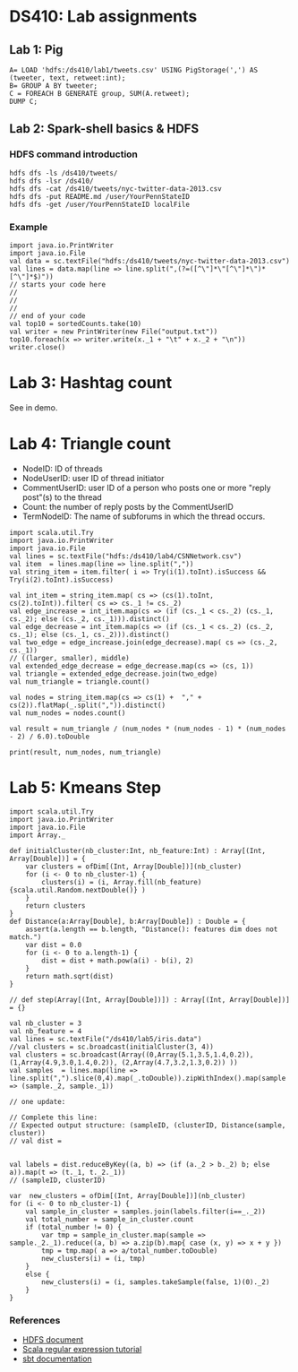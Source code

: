 # DS410: Lab assignments

## Lab 1: Pig

```
A= LOAD 'hdfs:/ds410/lab1/tweets.csv' USING PigStorage(',') AS (tweeter, text, retweet:int);
B= GROUP A BY tweeter;
C = FOREACH B GENERATE group, SUM(A.retweet);
DUMP C;
```

## Lab 2: Spark-shell basics & HDFS

### HDFS command introduction
```
hdfs dfs -ls /ds410/tweets/
hdfs dfs -lsr /ds410/
hdfs dfs -cat /ds410/tweets/nyc-twitter-data-2013.csv
hdfs dfs -put README.md /user/YourPennStateID
hdfs dfs -get /user/YourPennStateID localFile
```

### Example

```
import java.io.PrintWriter
import java.io.File
val data = sc.textFile("hdfs:/ds410/tweets/nyc-twitter-data-2013.csv")
val lines = data.map(line => line.split(",(?=([^\"]*\"[^\"]*\")*[^\"]*$)"))
// starts your code here
//
//
//
// end of your code
val top10 = sortedCounts.take(10)
val writer = new PrintWriter(new File("output.txt"))
top10.foreach(x => writer.write(x._1 + "\t" + x._2 + "\n"))
writer.close()
```
# Lab 3: Hashtag count
See in demo.

# Lab 4: Triangle count

* NodeID: ID of threads
* NodeUserID: user ID of thread initiator
* CommentUserID: user ID of a person who posts one or more "reply post"(s) to the thread
* Count: the number of reply posts by the CommentUserID
* TermNodeID: The name of subforums in which the thread occurs.

```
import scala.util.Try
import java.io.PrintWriter
import java.io.File
val lines = sc.textFile("hdfs:/ds410/lab4/CSNNetwork.csv")
val item  = lines.map(line => line.split(","))
val string_item = item.filter( i => Try(i(1).toInt).isSuccess && Try(i(2).toInt).isSuccess)

val int_item = string_item.map( cs => (cs(1).toInt, cs(2).toInt)).filter( cs => cs._1 != cs._2)
val edge_increase = int_item.map(cs => (if (cs._1 < cs._2) (cs._1, cs._2); else (cs._2, cs._1))).distinct()
val edge_decrease = int_item.map(cs => (if (cs._1 < cs._2) (cs._2, cs._1); else (cs._1, cs._2))).distinct()
val two_edge = edge_increase.join(edge_decrease).map( cs => (cs._2, cs._1))
// ((larger, smaller), middle)
val extended_edge_decrease = edge_decrease.map(cs => (cs, 1))
val triangle = extended_edge_decrease.join(two_edge)
val num_triangle = triangle.count()

val nodes = string_item.map(cs => cs(1) +  "," + cs(2)).flatMap(_.split(",")).distinct()
val num_nodes = nodes.count()

val result = num_triangle / (num_nodes * (num_nodes - 1) * (num_nodes - 2) / 6.0).toDouble

print(result, num_nodes, num_triangle)
```

# Lab 5: Kmeans Step

```
import scala.util.Try
import java.io.PrintWriter
import java.io.File
import Array._

def initialCluster(nb_cluster:Int, nb_feature:Int) : Array[(Int, Array[Double])] = {
    var clusters = ofDim[(Int, Array[Double])](nb_cluster)
    for (i <- 0 to nb_cluster-1) {
        clusters(i) = (i, Array.fill(nb_feature){scala.util.Random.nextDouble()} )
    }
    return clusters
}
def Distance(a:Array[Double], b:Array[Double]) : Double = {
    assert(a.length == b.length, "Distance(): features dim does not match.")
    var dist = 0.0
    for (i <- 0 to a.length-1) {
        dist = dist + math.pow(a(i) - b(i), 2)
    }
    return math.sqrt(dist)
}

// def step(Array[(Int, Array[Double])]) : Array[(Int, Array[Double])] = {}

val nb_cluster = 3
val nb_feature = 4
val lines = sc.textFile("/ds410/lab5/iris.data")
//val clusters = sc.broadcast(initialCluster(3, 4))
val clusters = sc.broadcast(Array((0,Array(5.1,3.5,1.4,0.2)), (1,Array(4.9,3.0,1.4,0.2)), (2,Array(4.7,3.2,1.3,0.2)) ))
val samples  = lines.map(line => line.split(",").slice(0,4).map(_.toDouble)).zipWithIndex().map(sample => (sample._2, sample._1))

// one update:

// Complete this line: 
// Expected output structure: (sampleID, (clusterID, Distance(sample, cluster))
// val dist = 


val labels = dist.reduceByKey((a, b) => (if (a._2 > b._2) b; else a)).map(t => (t._1, t._2._1))
// (sampleID, clusterID)

var  new_clusters = ofDim[(Int, Array[Double])](nb_cluster)
for (i <- 0 to nb_cluster-1) {
    val sample_in_cluster = samples.join(labels.filter(i==_._2))
    val total_number = sample_in_cluster.count
    if (total_number != 0) {
        var tmp = sample_in_cluster.map(sample => sample._2._1).reduce((a, b) => a.zip(b).map{ case (x, y) => x + y })
        tmp = tmp.map( a => a/total_number.toDouble)
        new_clusters(i) = (i, tmp)
    }
    else {
        new_clusters(i) = (i, samples.takeSample(false, 1)(0)._2)
    }
}
```

### References
* [HDFS document](https://hadoop.apache.org/docs/r2.4.1/hadoop-project-dist/hadoop-common/FileSystemShell.html)
* [Scala regular expression tutorial](https://www.tutorialspoint.com/scala/scala_regular_expressions.htm)
* [sbt documentation](http://www.scala-sbt.org/0.13/docs/index.html)
